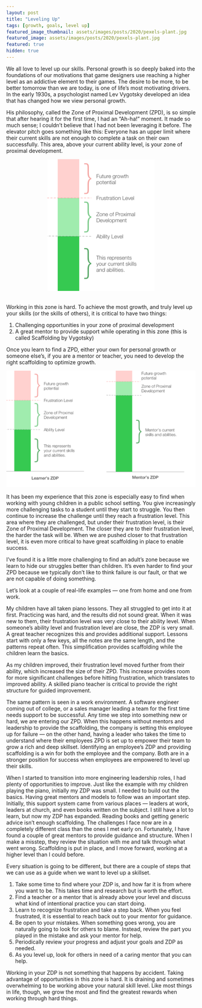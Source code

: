 ```yaml
---
layout: post
title: "Leveling Up"
tags: [growth, goals, level up]
featured_image_thumbnail: assets/images/posts/2020/pexels-plant.jpg
featured_image: assets/images/posts/2020/pexels-plant.jpg
featured: true
hidden: true
---
```


We all love to level up our skills. Personal growth is so deeply baked into the foundations of our motivations that game designers use reaching a higher level as an addictive element to their games. The desire to be more, to be better tomorrow than we are today, is one of life’s most motivating drivers. In the early 1930s, a psychologist named Lev Vygotsky developed an idea that has changed how we view personal growth.

His philosophy, called the Zone of Proximal Development (ZPD), is so simple that after hearing it for the first time, I had an “Ah-ha!” moment. It made so much sense; I couldn’t believe that I had not been leveraging it before. The elevator pitch goes something like this: Everyone has an upper limit where their current skills are not enough to complete a task on their own successfully. This area, above your current ability level, is your zone of proximal development. 

<center>
<img src="../assets/images/posts/2020/2020-08-26-zpm01.png" alt="Zone of Proximal Development between Future Growth Zone and Current Skills Zone" style="height: 350px">
<br/><br/>
</center>


Working in this zone is hard. To achieve the most growth, and truly level up your skills (or the skills of others), it is critical to have two things:

1. Challenging opportunities in your zone of proximal development
2. A great mentor to provide support while operating in this zone (this is called Scaffolding by Vygotsky)

Once you learn to find a ZPD, either your own for personal growth or someone else’s, if you are a mentor or teacher, you need to develop the right scaffolding to optimize growth.

![Showing a learner’s ZDP compared to a mentor’s ZDP, which has a larger area of current skill and ability](../assets/images/posts/2020/2020-08-26-zpm02.png)

It has been my experience that this zone is especially easy to find when working with young children in a public school setting. You give increasingly more challenging tasks to a student until they start to struggle. You then continue to increase the challenge until they reach a frustration level. This area where they are challenged, but under their frustration level, is their Zone of Proximal Development. The closer they are to their frustration level, the harder the task will be. When we are pushed closer to that frustration level, it is even more critical to have great scaffolding in place to enable success.

I’ve found it is a little more challenging to find an adult’s zone because we learn to hide our struggles better than children. It’s even harder to find your ZPD because we typically don’t like to think failure is our fault, or that we are not capable of doing something.

Let’s look at a couple of real-life examples — one from home and one from work.

My children have all taken piano lessons. They all struggled to get into it at first. Practicing was hard, and the results did not sound great. When it was new to them, their frustration level was very close to their ability level. When someone’s ability level and frustration level are close, the ZDP is very small. A great teacher recognizes this and provides additional support. Lessons start with only a few keys, all the notes are the same length, and the patterns repeat often. This simplification provides scaffolding while the children learn the basics.

As my children improved, their frustration level moved further from their ability, which increased the size of their ZPD. This increase provides room for more significant challenges before hitting frustration, which translates to improved ability. A skilled piano teacher is critical to provide the right structure for guided improvement.

The same pattern is seen in a work environment. A software engineer coming out of college, or a sales manager leading a team for the first time needs support to be successful. Any time we step into something new or hard, we are entering our ZPD. When this happens without mentors and leadership to provide the scaffolding, the company is setting this employee up for failure — on the other hand, having a leader who takes the time to understand where their employees ZPD is set up to empower their team to grow a rich and deep skillset. Identifying an employee’s ZDP and providing scaffolding is a win for both the employee and the company. Both are in a stronger position for success when employees are empowered to level up their skills.

When I started to transition into more engineering leadership roles, I had plenty of opportunities to improve. Just like the example with my children playing the piano, initially my ZDP was small. I needed to build out the basics. Having great mentors and models to follow was an important step. Initially, this support system came from various places — leaders at work, leaders at church, and even books written on the subject. I still have a lot to learn, but now my ZDP has expanded. Reading books and getting generic advice isn’t enough scaffolding. The challenges I face now are in a completely different class than the ones I met early on. Fortunately, I have found a couple of great mentors to provide guidance and structure. When I make a misstep, they review the situation with me and talk through what went wrong. Scaffolding is put in place, and I move forward, working at a higher level than I could before.

Every situation is going to be different, but there are a couple of steps that we can use as a guide when we want to level up a skillset.

1. Take some time to find where your ZDP is, and how far it is from where you want to be. This takes time and research but is worth the effort.
2. Find a teacher or a mentor that is already above your level and discuss what kind of intentional practice you can start doing.
3. Learn to recognize frustration and take a step back. When you feel frustrated, it is essential to reach back out to your mentor for guidance.
4. Be open to your mistakes. When something goes wrong, you are naturally going to look for others to blame. Instead, review the part you played in the mistake and ask your mentor for help.
5. Periodically review your progress and adjust your goals and ZDP as needed.
6. As you level up, look for others in need of a caring mentor that you can help.

Working in your ZDP is not something that happens by accident. Taking advantage of opportunities in this zone is hard. It is draining and sometimes overwhelming to be working above your natural skill level. Like most things in life, though, we grow the most and find the greatest rewards when working through hard things.